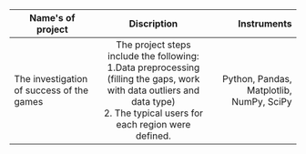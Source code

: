 | Name's of project                         |                                                                                     Discription                                                                                     |                              Instruments |
|-------------------------------------------|:-----------------------------------------------------------------------------------------------------------------------------------------------------------------------------------:|-----------------------------------------:|
| The investigation of success of the games | The project steps include the following:<br/> 1.Data preprocessing (filling the gaps, work with data outliers and data type)<br/>2. The typical users for each region were defined. | Python, Pandas, Matplotlib, NumPy, SciPy |                                                                                                                                                                                                              |                                                 |